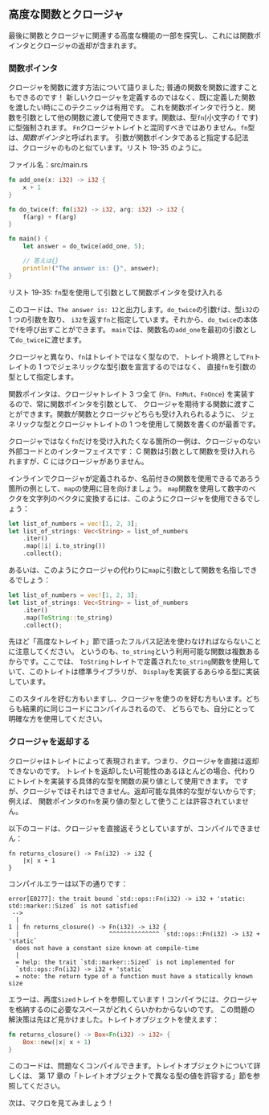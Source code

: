 <!--
## Advanced Functions and Closures
-->

## 高度な関数とクロージャ

<!--
Finally, we’ll explore some advanced features related to functions and
closures, which include function pointers and returning closures.
-->

最後に関数とクロージャに関連する高度な機能の一部を探究し、これには関数ポインタとクロージャの返却が含まれます。

<!--
### Function Pointers
-->

### 関数ポインタ

<!--
We’ve talked about how to pass closures to functions; you can also pass regular
functions to functions! This technique is useful when you want to pass a
function you’ve already defined rather than defining a new closure. Doing this
with function pointers will allow you to use functions as arguments to other
functions. Functions coerce to the type `fn` (with a lowercase f), not to be
confused with the `Fn` closure trait. The `fn` type is called a *function
pointer*. The syntax for specifying that a parameter is a function pointer is
similar to that of closures, as shown in Listing 19-35.
-->

クロージャを関数に渡す方法について語りました; 普通の関数を関数に渡すこともできるのです！
新しいクロージャを定義するのではなく、既に定義した関数を渡したい時にこのテクニックは有用です。
これを関数ポインタで行うと、関数を引数として他の関数に渡して使用できます。関数は、型`fn`(小文字の f です) に型強制されます。
`Fn`クロージャトレイトと混同すべきではありません。`fn`型は、*関数ポインタ*と呼ばれます。
引数が関数ポインタであると指定する記法は、クロージャのものと似ています。リスト 19-35 のように。

<!--
<span class="filename">Filename: src/main.rs</span>
-->

<span class="filename">ファイル名：src/main.rs</span>

```rust
fn add_one(x: i32) -> i32 {
    x + 1
}

fn do_twice(f: fn(i32) -> i32, arg: i32) -> i32 {
    f(arg) + f(arg)
}

fn main() {
    let answer = do_twice(add_one, 5);

    // 答えは{}
    println!("The answer is: {}", answer);
}
```

<!--
<span class="caption">Listing 19-35: Using the `fn` type to accept a function
pointer as an argument</span>
-->

<span class="caption">リスト 19-35: `fn`型を使用して引数として関数ポインタを受け入れる</span>

<!--
This code prints `The answer is: 12`. We specify that the parameter `f` in
`do_twice` is an `fn` that takes one parameter of type `i32` and returns an
`i32`. We can then call `f` in the body of `do_twice`. In `main`, we can pass
the function name `add_one` as the first argument to `do_twice`.
-->

このコードは、`The answer is: 12`と出力します。`do_twice`の引数`f`は、型`i32`の 1 つの引数を取り、
`i32`を返す`fn`と指定しています。それから、`do_twice`の本体で`f`を呼び出すことができます。
`main`では、関数名の`add_one`を最初の引数として`do_twice`に渡せます。

<!--
Unlike closures, `fn` is a type rather than a trait, so we specify `fn` as the
parameter type directly rather than declaring a generic type parameter with one
of the `Fn` traits as a trait bound.
-->

クロージャと異なり、`fn`はトレイトではなく型なので、トレイト境界として`Fn`トレイトの 1 つでジェネリックな型引数を宣言するのではなく、
直接`fn`を引数の型として指定します。

<!--
Function pointers implement all three of the closure traits (`Fn`, `FnMut`, and
`FnOnce`), so you can always pass a function pointer as an argument for a
function that expects a closure. It’s best to write functions using a generic
type and one of the closure traits so your functions can accept either
functions or closures.
-->

関数ポインタは、クロージャトレイト 3 つ全て (`Fn`、`FnMut`、`FnOnce`) を実装するので、常に関数ポインタを引数として、
クロージャを期待する関数に渡すことができます。関数が関数とクロージャどちらも受け入れられるように、
ジェネリックな型とクロージャトレイトの 1 つを使用して関数を書くのが最善です。

<!--
An example of where you would want to only accept `fn` and not closures is when
interfacing with external code that doesn’t have closures: C functions can
accept functions as arguments, but C doesn’t have closures.
-->

クロージャではなく`fn`だけを受け入れたくなる箇所の一例は、クロージャのない外部コードとのインターフェイスです：
C 関数は引数として関数を受け入れられますが、C にはクロージャがありません。

<!--
could だが、でしょうでは文を続けられないので、できるであろうにしている
-->

<!--
As an example of where you could use either a closure defined inline or a named
function, let’s look at a use of `map`. To use the `map` function to turn a
vector of numbers into a vector of strings, we could use a closure, like this:
-->

インラインでクロージャが定義されるか、名前付きの関数を使用できるであろう箇所の例として、`map`の使用に目を向けましょう。
`map`関数を使用して数字のベクタを文字列のベクタに変換するには、このようにクロージャを使用できるでしょう：

```rust
let list_of_numbers = vec![1, 2, 3];
let list_of_strings: Vec<String> = list_of_numbers
    .iter()
    .map(|i| i.to_string())
    .collect();
```

<!--
Or we could name a function as the argument to `map` instead of the closure,
like this:
-->

あるいは、このようにクロージャの代わりに`map`に引数として関数を名指しできるでしょう：

```rust
let list_of_numbers = vec![1, 2, 3];
let list_of_strings: Vec<String> = list_of_numbers
    .iter()
    .map(ToString::to_string)
    .collect();
```

<!--
Note that we must use the fully qualified syntax that we talked about earlier
in the “Advanced Traits” section because there are multiple functions available
named `to_string`. Here, we’re using the `to_string` function defined in the
`ToString` trait, which the standard library has implemented for any type that
implements `Display`.
-->

先ほど「高度なトレイト」節で語ったフルパス記法を使わなければならないことに注意してください。
というのも、`to_string`という利用可能な関数は複数あるからです。ここでは、
`ToString`トレイトで定義された`to_string`関数を使用していて、このトレイトは標準ライブラリが、
`Display`を実装するあらゆる型に実装しています。

<!--
Some people prefer this style, and some people prefer to use closures. They end
up compiling to the same code, so use whichever style is clearer to you.
-->

このスタイルを好む方もいますし、クロージャを使うのを好む方もいます。どちらも結果的に同じコードにコンパイルされるので、
どちらでも、自分にとって明確な方を使用してください。

<!--
### Returning Closures
-->

### クロージャを返却する

<!--
Closures are represented by traits, which means you can’t return closures
directly. In most cases where you might want to return a trait, you can instead
use the concrete type that implements the trait as the return value of the
function. But you can’t do that with closures because they don’t have a
concrete type that is returnable; you’re not allowed to use the function
pointer `fn` as a return type, for example.
-->

クロージャはトレイトによって表現されます。つまり、クロージャを直接は返却できないのです。
トレイトを返却したい可能性のあるほとんどの場合、代わりにトレイトを実装する具体的な型を関数の戻り値として使用できます。
ですが、クロージャではそれはできません。返却可能な具体的な型がないからです; 例えば、
関数ポインタの`fn`を戻り値の型として使うことは許容されていません。

<!--
The following code tries to return a closure directly, but it won’t compile:
-->

以下のコードは、クロージャを直接返そうとしていますが、コンパイルできません：

```rust,ignore
fn returns_closure() -> Fn(i32) -> i32 {
    |x| x + 1
}
```

<!--
The compiler error is as follows:
-->

コンパイルエラーは以下の通りです：

```text
error[E0277]: the trait bound `std::ops::Fn(i32) -> i32 + 'static:
std::marker::Sized` is not satisfied
 -->
  |
1 | fn returns_closure() -> Fn(i32) -> i32 {
  |                         ^^^^^^^^^^^^^^ `std::ops::Fn(i32) -> i32 + 'static`
  does not have a constant size known at compile-time
  |
  = help: the trait `std::marker::Sized` is not implemented for
  `std::ops::Fn(i32) -> i32 + 'static`
  = note: the return type of a function must have a statically known size
```

<!--
The error references the `Sized` trait again! Rust doesn’t know how much space
it will need to store the closure. We saw a solution to this problem earlier.
We can use a trait object:
-->

エラーは、再度`Sized`トレイトを参照しています！コンパイラには、クロージャを格納するのに必要なスペースがどれくらいかわからないのです。
この問題の解決策は先ほど見かけました。トレイトオブジェクトを使えます：

```rust
fn returns_closure() -> Box<Fn(i32) -> i32> {
    Box::new(|x| x + 1)
}
```

<!--
This code will compile just fine. For more about trait objects, refer to the
“Using Trait Objects That Allow for Values of Different Types” section in
Chapter 17.
-->

このコードは、問題なくコンパイルできます。トレイトオブジェクトについて詳しくは、
第 17 章の「トレイトオブジェクトで異なる型の値を許容する」節を参照してください。

<!--
Next, let’s look at macros!
-->

次は、マクロを見てみましょう！
